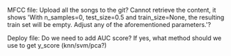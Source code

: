 MFCC file: 
Upload all the songs to the git?
Cannot retrieve the content, it shows 'With n_samples=0, test_size=0.5 and train_size=None, the resulting train set will be empty. Adjust any of the aforementioned parameters.'? 

Deploy file:
Do we need to add AUC score? If yes, what method should we use to get y_score (knn/svm/pca?)